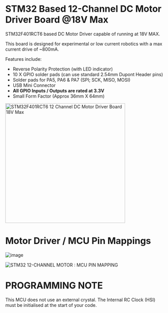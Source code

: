 # STM32 Based 12-Channel DC Motor Driver Board @18V Max

STM32F401RCT6 based DC Motor Driver capable of running at 18V MAX.

This board is designed for experimental or low current robotics with a max current drive of ~800mA.

Features include:

* Reverse Polarity Protection (with LED indicator)
* 10 X GPIO solder pads (can use standard 2.54mm Dupont Header pins)
* Solder pads for PA5, PA6 & PA7 (SPI; SCK, MISO, MOSI)
* USB Mini Connector
* **All GPIO Inputs / Outputs are rated at 3.3V**
* Small Form Factor (Approx 36mm X 64mm)

<img width="375" alt="STM32F401RCT6 12 Channel DC Motor Driver Board 18V Max" src="https://github.com/gxdeange/STM32-12-Channel-DC-Motor-Driver-18V-Max/assets/57690555/93072906-6caa-4126-975f-7e2a040c264c">

# Motor Driver / MCU Pin Mappings

![image](https://github.com/gxdeange/STM32-12-Channel-Brushed-DC-Motor-Driver-10V-Max/assets/57690555/0c7d6fc8-1cc9-4b90-8401-c74ace43b91a)

![STM32 12-CHANNEL MOTOR : MCU PIN MAPPING](https://github.com/gxdeange/STM32-12-Channel-Brushed-DC-Motor-Driver-10V-Max/assets/57690555/9559372b-2946-4ea1-9e84-6d814d84ad75)

# PROGRAMMING NOTE

This MCU does not use an external crystal. The Internal RC Clock (HSI) must be initialised at the start of your code.


